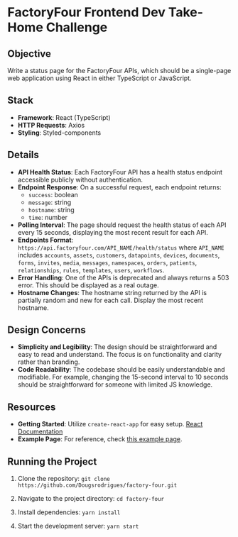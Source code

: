 # FactoryFour Frontend Dev Take-Home Challenge

## Objective

Write a status page for the FactoryFour APIs, which should be a single-page web application using React in either TypeScript or JavaScript.

## Stack

- **Framework**: React (TypeScript)
- **HTTP Requests**: Axios
- **Styling**: Styled-components

## Details

- **API Health Status**: Each FactoryFour API has a health status endpoint accessible publicly without authentication.
- **Endpoint Response**: On a successful request, each endpoint returns:
  - `success`: boolean
  - `message`: string
  - `hostname`: string
  - `time`: number
- **Polling Interval**: The page should request the health status of each API every 15 seconds, displaying the most recent result for each API.
- **Endpoints Format**: `https://api.factoryfour.com/API_NAME/health/status` where `API_NAME` includes `accounts`, `assets`, `customers`, `datapoints`, `devices`, `documents`, `forms`, `invites`, `media`, `messages`, `namespaces`, `orders`, `patients`, `relationships`, `rules`, `templates`, `users`, `workflows`.
- **Error Handling**: One of the APIs is deprecated and always returns a 503 error. This should be displayed as a real outage.
- **Hostname Changes**: The hostname string returned by the API is partially random and new for each call. Display the most recent hostname.

## Design Concerns

- **Simplicity and Legibility**: The design should be straightforward and easy to read and understand. The focus is on functionality and clarity rather than branding.
- **Code Readability**: The codebase should be easily understandable and modifiable. For example, changing the 15-second interval to 10 seconds should be straightforward for someone with limited JS knowledge.

## Resources

- **Getting Started**: Utilize `create-react-app` for easy setup. [React Documentation](https://reactjs.org/docs/create-a-new-react-app.html)
- **Example Page**: For reference, check [this example page](https://jthai006.github.io/FactoryFour/).

## Running the Project

1. Clone the repository:
  ``git clone https://github.com/Dougsrodrigues/factory-four.git``

2. Navigate to the project directory:
``cd factory-four``

3. Install dependencies:
``yarn install``

4. Start the development server:
``yarn start``